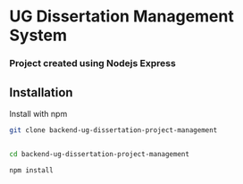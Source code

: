 
# UG Dissertation Management System

<h3>Project created using Nodejs Express</h3>


## Installation

Install with npm

```bash
git clone backend-ug-dissertation-project-management


cd backend-ug-dissertation-project-management

npm install 
```
    
